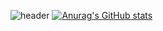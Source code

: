 ![header](https://capsule-render.vercel.app/api?type=wave&color=ffa2ad&height=200&section=header&text=HamHyeongYeon&fontSize=70)
[![Anurag's GitHub stats](https://github-readme-stats.vercel.app/api?username=guddus326&count_private=true)](https://github.com/anuraghazra/github-readme-stats)
<!--<a href="" target="_blank"><img src="https://img.shields.io/badge/Java-007396?style=flat-square&logo=JAVA&logoColor=white"/></a>
<a href="" target="_blank"><img src="https://img.shields.io/badge/JavaScript-F7DF1E?style=flat-square&logo=JavaScript&logoColor=white"/></a>
<a href="" target="_blank"><img src="https://img.shields.io/badge/Spring-6DB33F?style=flat-square&logo=Spring&logoColor=white"/></a>
<a href="" target="_blank"><img src="https://img.shields.io/badge/PHP-777BB4?style=flat-square&logo=PHP&logoColor=white"/></a>-->
